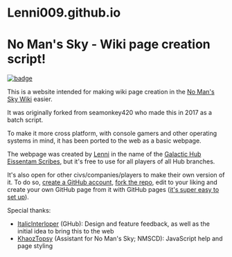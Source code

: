 # Lenni009.github.io
# No Man's Sky - Wiki page creation script!

[![badge](https://badgen.net/badge/Contribute/now!/green?icon=visualstudio)](https://vscode.dev/github/Lenni009/NMSWikiPageCreator)

This is a website intended for making wiki page creation in the [No Man's Sky Wiki](https://nomanssky.fandom.com) easier.

It was originally forked from seamonkey420 who made this in 2017 as a batch script.

To make it more cross platform, with console gamers and other operating systems in mind, it has been ported to the web as a basic webpage.

The webpage was created by [Lenni](https://nomanssky.fandom.com/wiki/User:Lenni009) in the name of the [Galactic Hub Eissentam Scribes](https://nomanssky.fandom.com/wiki/Galactic_Hub_Eissentam_Scribes), but it's free to use for all players of all Hub branches.

It's also open for other civs/companies/players to make their own version of it. To do so, [create a GitHub account](https://github.com/signup), [fork the repo](https://github.com/Lenni009/Lenni009.github.io/fork), edit to your liking and create your own GitHub page from it with GitHub pages ([it's super easy to set up](https://docs.github.com/en/pages/quickstart)).

Special thanks:
* [ItalicInterloper](https://nomanssky.fandom.com/wiki/User:ItalicInterloper) (GHub): Design and feature feedback, as well as the initial idea to bring this to the web
* [KhaozTopsy](https://github.com/Khaoz-Topsy) (Assistant for No Man's Sky; NMSCD): JavaScript help and page styling

